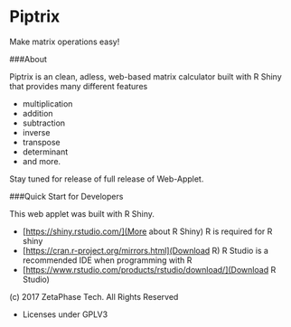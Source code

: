 # Piptrix
Make matrix operations easy!

###About

Piptrix is an clean, adless, web-based matrix calculator built with R Shiny that provides many different features
- multiplication
- addition
- subtraction
- inverse
- transpose
- determinant
- and more.

Stay tuned for release of full release of Web-Applet.

###Quick Start for Developers

This web applet was built with R Shiny.
- [https://shiny.rstudio.com/](More about R Shiny)
R is required for R shiny
- [https://cran.r-project.org/mirrors.html](Download R)
R Studio is a recommended IDE when programming with R
- [https://www.rstudio.com/products/rstudio/download/](Download R Studio)

(c) 2017 ZetaPhase Tech. All Rights Reserved
- Licenses under GPLV3
